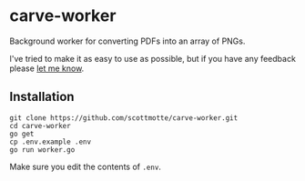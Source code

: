 # carve-worker

Background worker for converting PDFs into an array of PNGs.

I've tried to make it as easy to use as possible, but if you have any feedback please [let me know](mailto:scott@scottmotte.com).

## Installation

```
git clone https://github.com/scottmotte/carve-worker.git
cd carve-worker
go get
cp .env.example .env
go run worker.go
```

Make sure you edit the contents of `.env`.


